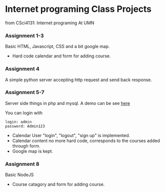 # Internet programing Class Projects
from CSci4131: Internet programing At UMN
### Assignment 1-3
Basic HTML, Javascript, CSS and a bit google map. 
- Hard code calendar and form for adding course.
### Assignment 4
A simple python server accepting http request and send back response.
### Assignment 5-7
Server side things in php and mysql. 
A demo can be see [here](http://www-users.cselabs.umn.edu/~zhong305/calendar.php)

You can login with 
```
login: admin
password: Admin123
```
- Calendar User "login", "logout", "sign up" is implemented.
- Calendar content no more hard code, corresponds to the courses added through form.
- Google map is kept.
### Assignment 8
Basic NodeJS
- Course catagory and form for adding course.

